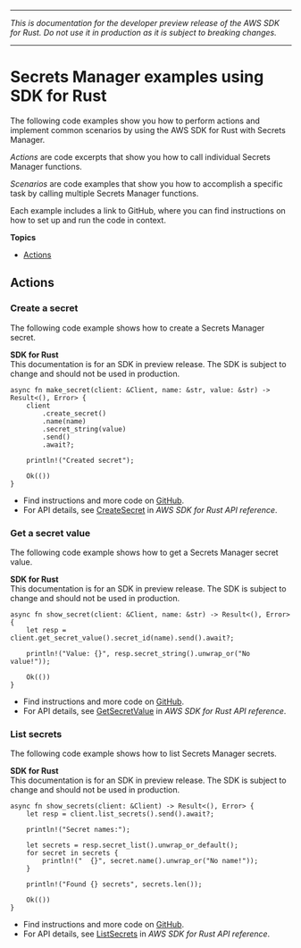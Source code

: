 --------

 *This is documentation for the developer preview release of the AWS SDK for Rust\. Do not use it in production as it is subject to breaking changes\.* 

--------

# Secrets Manager examples using SDK for Rust<a name="rust_secrets-manager_code_examples"></a>

The following code examples show you how to perform actions and implement common scenarios by using the AWS SDK for Rust with Secrets Manager\.

*Actions* are code excerpts that show you how to call individual Secrets Manager functions\.

*Scenarios* are code examples that show you how to accomplish a specific task by calling multiple Secrets Manager functions\.

Each example includes a link to GitHub, where you can find instructions on how to set up and run the code in context\.

**Topics**
+ [Actions](#w14aac14b9c67c13)

## Actions<a name="w14aac14b9c67c13"></a>

### Create a secret<a name="secrets-manager_CreateSecret_rust_topic"></a>

The following code example shows how to create a Secrets Manager secret\.

**SDK for Rust**  
This documentation is for an SDK in preview release\. The SDK is subject to change and should not be used in production\.
  

```
async fn make_secret(client: &Client, name: &str, value: &str) -> Result<(), Error> {
    client
        .create_secret()
        .name(name)
        .secret_string(value)
        .send()
        .await?;

    println!("Created secret");

    Ok(())
}
```
+  Find instructions and more code on [GitHub](https://github.com/awsdocs/aws-doc-sdk-examples/tree/main/rust_dev_preview/secretsmanager#code-examples)\. 
+  For API details, see [CreateSecret](https://docs.rs/releases/search?query=aws-sdk) in *AWS SDK for Rust API reference*\. 

### Get a secret value<a name="secrets-manager_GetSecretValue_rust_topic"></a>

The following code example shows how to get a Secrets Manager secret value\.

**SDK for Rust**  
This documentation is for an SDK in preview release\. The SDK is subject to change and should not be used in production\.
  

```
async fn show_secret(client: &Client, name: &str) -> Result<(), Error> {
    let resp = client.get_secret_value().secret_id(name).send().await?;

    println!("Value: {}", resp.secret_string().unwrap_or("No value!"));

    Ok(())
}
```
+  Find instructions and more code on [GitHub](https://github.com/awsdocs/aws-doc-sdk-examples/tree/main/rust_dev_preview/secretsmanager#code-examples)\. 
+  For API details, see [GetSecretValue](https://docs.rs/releases/search?query=aws-sdk) in *AWS SDK for Rust API reference*\. 

### List secrets<a name="secrets-manager_ListSecrets_rust_topic"></a>

The following code example shows how to list Secrets Manager secrets\.

**SDK for Rust**  
This documentation is for an SDK in preview release\. The SDK is subject to change and should not be used in production\.
  

```
async fn show_secrets(client: &Client) -> Result<(), Error> {
    let resp = client.list_secrets().send().await?;

    println!("Secret names:");

    let secrets = resp.secret_list().unwrap_or_default();
    for secret in secrets {
        println!("  {}", secret.name().unwrap_or("No name!"));
    }

    println!("Found {} secrets", secrets.len());

    Ok(())
}
```
+  Find instructions and more code on [GitHub](https://github.com/awsdocs/aws-doc-sdk-examples/tree/main/rust_dev_preview/secretsmanager#code-examples)\. 
+  For API details, see [ListSecrets](https://docs.rs/releases/search?query=aws-sdk) in *AWS SDK for Rust API reference*\. 